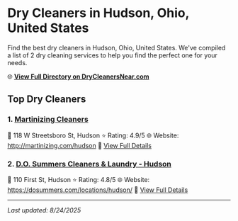 # Dry Cleaners in Hudson, Ohio, United States

Find the best dry cleaners in Hudson, Ohio, United States. We've compiled a list of 2 dry cleaning services to help you find the perfect one for your needs.

🌐 **[View Full Directory on DryCleanersNear.com](https://drycleanersnear.com/city/US/Ohio/Hudson)**

## Top Dry Cleaners

### 1. [Martinizing Cleaners](https://drycleanersnear.com/dryCleaner/6875b63c9b5c02c2ea277d8c/martinizing-cleaners)
📍 118 W Streetsboro St, Hudson
⭐ Rating: 4.9/5
🌐 Website: http://martinizing.com/hudson
🔗 [View Full Details](https://drycleanersnear.com/dryCleaner/6875b63c9b5c02c2ea277d8c/martinizing-cleaners)

### 2. [D.O. Summers Cleaners & Laundry - Hudson](https://drycleanersnear.com/dryCleaner/6875b62f9b5c02c2ea277bf7/d-o-summers-cleaners-laundry-hudson)
📍 110 First St, Hudson
⭐ Rating: 4.8/5
🌐 Website: https://dosummers.com/locations/hudson/
🔗 [View Full Details](https://drycleanersnear.com/dryCleaner/6875b62f9b5c02c2ea277bf7/d-o-summers-cleaners-laundry-hudson)


---

*Last updated: 8/24/2025*
